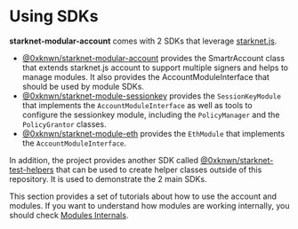 # Using SDKs

**starknet-modular-account** comes with 2 SDKs that leverage
[starknet.js](https://github.com/starknet-io/starknet.js).

- [@0xknwn/starknet-modular-account](https://www.npmjs.com/package/@0xknwn/starknet-modular-account)
  provides the SmartrAccount class that extends starknet.js account to support
  multiple signers and helps to manage modules. It also provides the
  AccountModuleInterface that should be used by module SDKs.
- [@0xknwn/starknet-module-sessionkey](https://www.npmjs.com/package/@0xknwn/starknet-module-sessionkey)
  provides the `SessionKeyModule` that implements the `AccountModuleInterface`
  as well as tools to configure the sessionkey module, including the
  `PolicyManager` and the `PolicyGrantor` classes.
- [@0xknwn/starknet-module-eth](https://www.npmjs.com/package/@0xknwn/starknet-module-eth)
  provides the `EthModule` that implements the `AccountModuleInterface`.

In addition, the project provides another SDK called
[@0xknwn/starknet-test-helpers](https://www.npmjs.com/package/@0xknwn/starknet-test-helpers) that can be used to create helper classes outside of
this repository. It is used to demonstrate the 2 main SDKs.

This section provides a set of tutorials about how to use the account and
modules. If you want to understand how modules are working internally, you
should check [Modules Internals](./MODULES.md).

